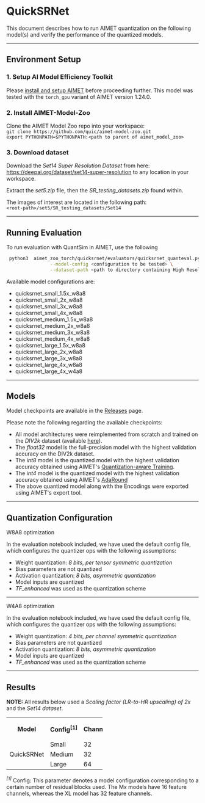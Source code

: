 # QuickSRNet
This document describes how to run AIMET quantization on the following model(s) and verify the performance of the quantized models. 

---

## Environment Setup

### 1. Setup AI Model Efficiency Toolkit
Please [install and setup AIMET](https://github.com/quic/aimet/blob/release-aimet-1.24/packaging/install.md) before proceeding further. This model was tested with the `torch_gpu` variant of AIMET version 1.24.0.

### 2. Install AIMET-Model-Zoo
Clone the AIMET Model Zoo repo into your workspace:  
`git clone https://github.com/quic/aimet-model-zoo.git`  
`export PYTHONPATH=$PYTHONPATH:<path to parent of aimet_model_zoo>`  

### 3. Download dataset
Download the *Set14 Super Resolution Dataset* from here: https://deepai.org/dataset/set14-super-resolution to any location in your workspace.

Extract the *set5.zip* file, then the *SR_testing_datasets.zip* found within.

The images of interest are located in the following path:  
`<root-path>/set5/SR_testing_datasets/Set14`

---

## Running Evaluation

To run evaluation with QuantSim in AIMET, use the following
```bash
 python3  aimet_zoo_torch/quicksrnet/evaluators/quicksrnet_quanteval.py \
                --model-config <configuration to be tested> \
                --dataset-path <path to directory containing High Resolution (ground truth) images>
```

Available model configurations are:
- quicksrnet_small_1.5x_w8a8
- quicksrnet_small_2x_w8a8
- quicksrnet_small_3x_w8a8
- quicksrnet_small_4x_w8a8
- quicksrnet_medium_1.5x_w8a8
- quicksrnet_medium_2x_w8a8
- quicksrnet_medium_3x_w8a8
- quicksrnet_medium_4x_w8a8
- quicksrnet_large_1.5x_w8a8
- quicksrnet_large_2x_w8a8
- quicksrnet_large_3x_w8a8
- quicksrnet_large_4x_w8a8
- quicksrnet_large_4x_w4a8


---

## Models
Model checkpoints are available in the [Releases](/../../releases) page.

Please note the following regarding the available checkpoints:
- All model architectures were reimplemented from scratch and trained on the *DIV2k* dataset (available [here](https://data.vision.ee.ethz.ch/cvl/DIV2K/)).
- The *float32* model is the full-precision model with the highest validation accuracy on the DIV2k dataset.
- The *int8* model is the quantized model with the highest validation accuracy obtained using AIMET's [Quantization-aware Training](https://developer.qualcomm.com/blog/exploring-aimet-s-quantization-aware-training-functionality).
- The *int4* model is the quantized model with the highest validation accuracy obtained using AIMET's [AdaRound](https://quic.github.io/aimet-pages/releases/latest/user_guide/adaround.html) 
- The above quantized model along with the Encodings were exported using AIMET's export tool.

---

## Quantization Configuration
W8A8 optimization

In the evaluation notebook included, we have used the default config file, which configures the quantizer ops with the following assumptions:
- Weight quantization: *8 bits, per tensor symmetric quantization*
- Bias parameters are not quantized
- Activation quantization: *8 bits, asymmetric quantization*
- Model inputs are quantized
- *TF_enhanced* was used as the quantization scheme
---
W4A8 optimization

In the evaluation notebook included, we have used the default config file, which configures the quantizer ops with the following assumptions:
- Weight quantization: *4 bits, per channel symmetric quantization*
- Bias parameters are not quantized
- Activation quantization: *8 bits, asymmetric quantization*
- Model inputs are quantized
- *TF_enhanced* was used as the quantization scheme
---


## Results
**NOTE:**
All results below used a *Scaling factor (LR-to-HR upscaling) of 2x* and the *Set14 dataset*.
<table style= " width:50%">
  <tr>
    <th rowspan="2">Model</th>
    <th rowspan="2">Config<sup>[1]</sup></th>
    <th rowspan="2">Channels</th>
    <th colspan="2" style="text-align:center;">PSNR</th>
  </tr>
  <tr>
    <th>FP32</td>
    <th>INT8</td>
  </tr>
  <tr>
    <td rowspan="3">QuickSRNet</td>
    <td>Small</td>
    <td>32</td>
    <td>32.52</td>
    <td>32.49</td>
  </tr>
  <tr>
    <td>Medium</td>
    <td>32</td>
    <td>32.78</td>
    <td>32.73</td>
  </tr>
  <tr>
    <td>Large</td>
    <td>64</td>
    <td>33.24</td>
    <td>33.17</td>
  </tr>
</table>

*<sup>[1]</sup>* Config: This parameter denotes a model configuration corresponding to a certain number of residual blocks used. The M*x* models have 16 feature channels, whereas the XL model has 32 feature channels.
